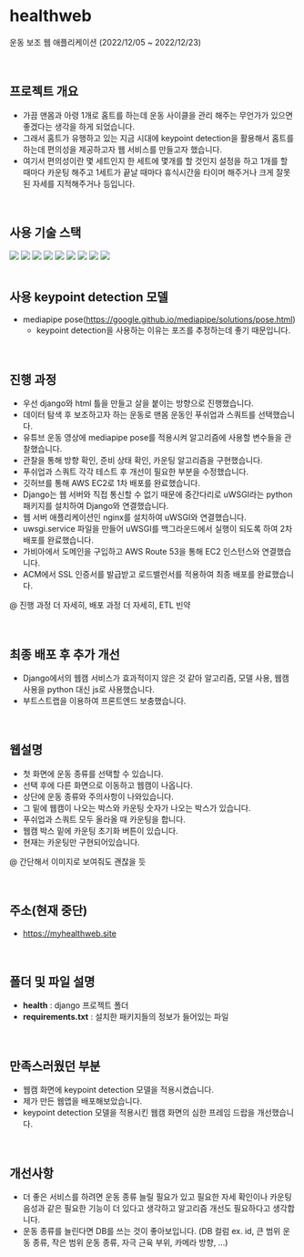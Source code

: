 # healthweb
운동 보조 웹 애플리케이션 (2022/12/05 ~ 2022/12/23)

<br>

## 프로젝트 개요
- 가끔 맨몸과 아령 1개로 홈트를 하는데 운동 사이클을 관리 해주는 무언가가 있으면 좋겠다는 생각을 하게 되었습니다.
- 그래서 홈트가 유행하고 있는 지금 시대에 keypoint detection을 활용해서 홈트를 하는데 편의성을 제공하고자 웹 서비스를 만들고자 했습니다.
- 여기서 편의성이란 몇 세트인지 한 세트에 몇개를 할 것인지 설정을 하고 1개를 할 때마다 카운팅 해주고 1세트가 끝날 때마다 휴식시간을 타이머 해주거나 크게 잘못된 자세를 지적해주거나 등입니다.

<br>

## 사용 기술 스택
<div>
  <img src="https://img.shields.io/badge/Git-F05032?style=flat&logo=Git&logoColor=white"/>
  <img src="https://img.shields.io/badge/GitHub-181717?style=flat&logo=GitHub&logoColor=white"/>
  <img src="https://img.shields.io/badge/Django-092E20?style=flat&logo=Django&logoColor=white"/>
  <img src="https://img.shields.io/badge/Python-3776AB?style=flat&logo=Python&logoColor=white"/>
  <img src="https://img.shields.io/badge/OpenCV-5C3EE8?style=flat&logo=OpenCV&logoColor=white"/>
  <img src="https://img.shields.io/badge/HTML5-E34F26?style=flat&logo=HTML5&logoColor=white"/>
  <img src="https://img.shields.io/badge/Amazon EC2-FF9900?style=flat&logo=Amazon EC2&logoColor=white"/>
  <img src="https://img.shields.io/badge/JavaScript-F7DF1E?style=flat&logo=JavaScript&logoColor=white"/>
  <img src="https://img.shields.io/badge/Bootstrap-7952B3?style=flat&logo=Bootstrap&logoColor=white"/>
</div>

<br>

## 사용 keypoint detection 모델
- mediapipe pose(https://google.github.io/mediapipe/solutions/pose.html)
  - keypoint detection을 사용하는 이유는 포즈를 추정하는데 좋기 때문입니다.

<br>

## 진행 과정
- 우선 django와 html 틀을 만들고 살을 붙이는 방향으로 진행했습니다.
- 데이터 탐색 후 보조하고자 하는 운동로 맨몸 운동인 푸쉬업과 스쿼트를 선택했습니다.
- 유튜브 운동 영상에 mediapipe pose를 적용시켜 알고리즘에 사용할 변수들을 관찰했습니다.
- 관찰을 통해 방향 확인, 준비 상태 확인, 카운팅 알고리즘을 구현했습니다.
- 푸쉬업과 스쿼트 각각 테스트 후 개선이 필요한 부분을 수정했습니다.
- 깃허브를 통해 AWS EC2로 1차 배포를 완료했습니다.
- Django는 웹 서버와 직접 통신할 수 없기 때문에 중간다리로 uWSGI라는 python 패키지를 설치하여 Django와 연결했습니다.
- 웹 서버 애플리케이션인 nginx를 설치하여 uWSGI와 연결했습니다.
- uwsgi.service 파일을 만들어 uWSGI를 백그라운드에서 실행이 되도록 하여 2차 배포를 완료했습니다.
- 가비아에서 도메인을 구입하고 AWS Route 53을 통해 EC2 인스턴스와 연결했습니다.
- ACM에서 SSL 인증서를 발급받고 로드밸런서를 적용하여 최종 배포를 완료했습니다.

@ 진행 과정 더 자세히, 배포 과정 더 자세히, ETL 빈약

<br>

## 최종 배포 후 추가 개선
- Django에서의 웹캠 서비스가 효과적이지 않은 것 같아 알고리즘, 모델 사용, 웹캠 사용을 python 대신 js로 사용했습니다.
- 부트스트랩을 이용하여 프론트엔드 보충했습니다.

<br>

## 웹설명
- 첫 화면에 운동 종류를 선택할 수 있습니다.
- 선택 후에 다른 화면으로 이동하고 웹캠이 나옵니다.
- 상단에 운동 종류와 주의사항이 나와있습니다.
- 그 밑에 웹캠이 나오는 박스와 카운팅 숫자가 나오는 박스가 있습니다.
- 푸쉬업과 스쿼트 모두 올라올 때 카운팅을 합니다.
- 웹캠 박스 밑에 카운팅 초기화 버튼이 있습니다.
- 현재는 카운팅만 구현되어있습니다.

@ 간단해서 이미지로 보여줘도 괜찮을 듯

<br>

## 주소(현재 중단)
- https://myhealthweb.site

<br>

## 폴더 및 파일 설명
- **health** : django 프로젝트 폴더
- **requirements.txt** : 설치한 패키지들의 정보가 들어있는 파일

<br>

## 만족스러웠던 부분
- 웹캠 화면에 keypoint detection 모델을 적용시켰습니다.
- 제가 만든 웹앱을 배포해보았습니다.
- keypoint detection 모델을 적용시킨 웹캠 화면의 심한 프레임 드랍을 개선했습니다.

<br>

## 개선사항
- 더 좋은 서비스를 하려면 운동 종류 늘릴 필요가 있고 필요한 자세 확인이나 카운팅 음성과 같은 필요한 기능이 더 있다고 생각하고 알고리즘 개선도 필요하다고 생각합니다.
- 운동 종류를 늘린다면 DB를 쓰는 것이 좋아보입니다. (DB 컬럼 ex. id, 큰 범위 운동 종류, 작은 범위 운동 종류, 자극 근육 부위, 카메라 방향, ...)
